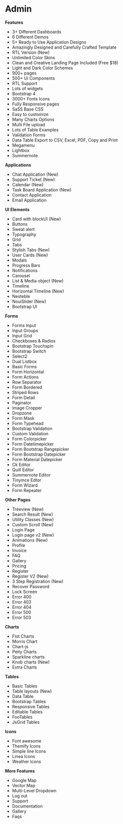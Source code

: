 # Admin

**Features**
* 3+ Different Dashboards
* 6 Different Demos
* 5+ Ready to Use Application Designs
* Amazingly Designed and Carefully Crafted Template
* RTL Version (New)
* Unlimited Color Skins
* Clean and Creative Landing Page Included (Free $18)
* Light and Dark Color Schemes
* 900+ pages
* 500+ Ui Components
* RTL Support
* Lots of widgets
* Bootstrap 4
* 3000+ Fonts Icons
* Fully Responsive pages
* SaSS Base CSS
* Easy to customize
* Many Charts Options
* Multi File upload
* Lots of Table Examples
* Validation Forms
* Data Table Export to CSV, Excel, PDF, Copy and Print
* Megamenu
* Lightbox
* Summernote

**Applications**
* Chat Application (New)
* Support Ticket (New)
* Calendar (New)
* Task Board Application (New)
* Contact Application
* Email Application

**UI Elements**
* Card with blockUI (New)
* Buttons
* Sweat alert
* Typography
* Grid
* Tabs
* Stylish Tabs (New)
* User Cards (New)
* Modals
* Progress Bars
* Notifications
* Carousel
* List & Media object (New)
* Timeline
* Horizontal Timeline (New)
* Nesteble
* NouiSlider (New)
* Bootstrap UI

**Forms**
* Forms Input
* Input Groups
* Input Grid
* Checkboxes & Radios
* Bootstrap Touchspin
* Bootstrap Switch
* Select2
* Dual Listbox
* Basic Forms
* Form Horizontal
* Form Actions
* Row Separator
* Form Bordered
* Striped Rows
* Form Detail
* Paginator
* Image Cropper
* Dropzone
* Form Mask
* Form Typehead
* Bootstrap Validation
* Custom Validation
* Form Colorpicker
* Form Datetimepicker
* Form Bootstrap Rangepicker
* Form Bootstrap Datepicker
* Form Material Datepicker
* Ck Editor
* Quill Editor
* Summernote Editor
* Tinymce Edtor
* Form Wizard
* Form Repeater

**Other Pages**
* Treeview (New)
* Search Result (New)
* Utility Classes (New)
* Custom Scroll (New)
* Login Page
* Login page v2 (New)
* Animations (New)
* Profile
* Invoice
* FAQ
* Gallery
* Pricing
* Register
* Register V2 (New)
* 3 Step Registration (New)
* Recover Password
* Lock Screen
* Error 400
* Error 403
* Error 404
* Error 500
* Error 503

**Charts**
* Flot Charts
* Morris Chart
* Chart-js
* Peity Charts
* Sparkline charts
* Knob charts (New)
* Extra Charts

**Tables**
* Basic Tables
* Table layouts (New)
* Data Table
* Bootstrap Tables
* Responsive Tables
* Editable Tables
* FooTables
* JsGrid Tables

**Icons**
* Font awesome
* Themify Icons
* Simple line Icons
* Linea Icons
* Weather Icons

**More Features**
* Google Map
* Vector Map
* Multi-Level Dropdown
* Log out
* Support
* Documentation
* Gallery
* Faqs
